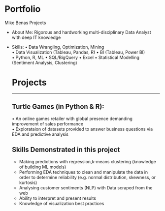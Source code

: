 # Portfolio
Mike Benas Projects
* About Me: Rigorous and hardworking multi-disciplinary Data Analyst with deep IT knowledge 
* Skills: 
  •	Data Wrangling, Optimization, Mining	
  •	Data Visualization (Tableau, Pandas, R)
  •	BI (Tableau, Power BI)	
  •	Python, R, ML
  •	SQL/BigQuery	•	Excel
  •	Statistical Modelling (Sentiment Analysis, Clustering)
  
  
  # Projects
  -----------------
  ## Turtle Games (in Python & R):
    •		An online games retailer with global presence demanding improvement of sales performance</br>
    •	  Explorataion of datasets provided to answer business questions via EDA and predictive analysis</br>
    
  ## Skills Demonstrated in this project
  * Making predictions with regression,k-means clustering (knowledge of building ML models)
  * Performing EDA techniques to clean and manipulate the data in order to determine reliability (e.g. normal distribution, skewness, or kurtosis)
  * Analysing customer sentiments (NLP) with Data scraped from the web 
  * Ability to interpret and present results
  * Knowledge of visualization best practices

